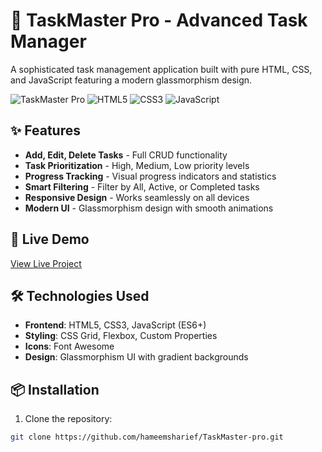 # 🚀 TaskMaster Pro - Advanced Task Manager

A sophisticated task management application built with pure HTML, CSS, and JavaScript featuring a modern glassmorphism design.

![TaskMaster Pro](https://img.shields.io/badge/Status-Live-brightgreen)
![HTML5](https://img.shields.io/badge/HTML5-E34F26?logo=html5&logoColor=white)
![CSS3](https://img.shields.io/badge/CSS3-1572B6?logo=css3&logoColor=white)
![JavaScript](https://img.shields.io/badge/JavaScript-F7DF1E?logo=javascript&logoColor=black)

## ✨ Features

- **Add, Edit, Delete Tasks** - Full CRUD functionality
- **Task Prioritization** - High, Medium, Low priority levels
- **Progress Tracking** - Visual progress indicators and statistics
- **Smart Filtering** - Filter by All, Active, or Completed tasks
- **Responsive Design** - Works seamlessly on all devices
- **Modern UI** - Glassmorphism design with smooth animations

## 🚀 Live Demo

[View Live Project](https://hameemsharief.github.io/TaskMaster-pro/)

## 🛠️ Technologies Used

- **Frontend**: HTML5, CSS3, JavaScript (ES6+)
- **Styling**: CSS Grid, Flexbox, Custom Properties
- **Icons**: Font Awesome
- **Design**: Glassmorphism UI with gradient backgrounds

## 📦 Installation

1. Clone the repository:
```bash
git clone https://github.com/hameemsharief/TaskMaster-pro.git
